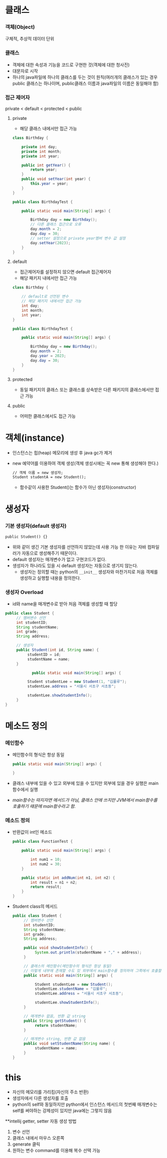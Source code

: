 # 클래스

### 객체(Object)

구체적, 추상적 데이터 단위

### 클래스

- 객체에 대한 속성과 기능을 코드로 구현한 것(객체에 대한 청사진)
- 대문자로 시작
- 하나의 java파일에 하나의 클래스를 두는 것이 원칙(여러개의 클래스가 있는 경우 public 클래스는 하나이며, public클래스 이름과 java파일의 이름은 동일해야 함)

### 접근 제어자

private < default < protected < public

1. private
    - 해당 클래스 내에서만 접근 가능
    
    ```java
    class Birthday {
    
        private int day;
        private int month;
        private int year;
    
        public int getYear() {
            return year;
        }
        public void setYear(int year) {
            this.year = year;
        }
    }
    
    public class BirthdayTest {
    
        public static void main(String[] args) {
    
            Birthday day = new Birthday();
            // 다른 클래스 접근으로 오류
            day.month = 2;
            day.day = 30;
            // setter 설정으로 private year멤버 변수 값 설정
            day.setYear(2023);
        }
    }
    ```
    
2. default
    - 접근제어자를 설정하지 않으면 default 접근제어자
    - 해당 패키지 내에서만 접근 가능
    
    ```java
    class Birthday {
    
        // default로 선언된 변수
        // 해당 패키지 내에서만 접근 가능
        int day;
        int month;
        int year;
    }
    
    public class BirthdayTest {
    
        public static void main(String[] args) {
    
            Birthday day = new Birthday();
            day.month = 2;
            day.year = 2023;
            day.day = 30;
        }
    }
    ```
    
3. protected
    - 동일 패키지의 클래스 또는 클래스를 상속받은 다른 패키지의 클래스에서만 접근 가능
4. public
    - 어떠한 클래스에서도 접근 가능
    

# 객체(instance)

- 인스턴스는 힙(heap) 메모리에 생성 후 java gc가 제거
- new 예약어를 이용하여 객체 생성(객체 생성시에는 꼭 new 통해 생성해야 한다.)
    
    ```xml
    // 객체 이름 = new 생성자;
    Student studentA = new Student();
    ```
    
    - 함수같이 사용한 Student()는 함수가 아닌 생성자(constructor)

# 생성자

### 기본 생성자(default 생성자)

```xml
public Student() {}
```

- 위와 같이 생긴 기본 생성자를 선언하지 않았는데 사용 가능 한 이유는 자바 컴파일러가 자동으로 생성해주기 때문이다.
- default 생성자는 매개변수가 없고 구현코드가 없다.
- 생성자가 하나라도 있을 시 default 생성자는 자동으로 생기지 않는다.
    - 생성자는 정의할 때는 python의 `__init__` 생성자와 마찬가지로 처음 객체를 생성하고 실행할 내용을 정의한다.

### 생성자 Overload

- id와 name을 매개변수로 받아 처음 객체를 생성할 때 할당

```java
public class Student {
     // 멤버변수 선언
     int studentID;
     String studentName;
     int grade;
     String address;

     // 생성자
     public Student(int id, String name) {
          studentID = id;
          studentName = name;
     }

			public static void main(String[] args) {

          Student studentLee = new Student(1, "김룰루");
          studentLee.address = "서울시 서초구 서초동";

          studentLee.showStudentInfo();
     }
}
```

# 메소드 정의

### 메인함수

- 메인함수의 형식은 항상 동일
    
    ```java
    public static void main(String[] args) {
    
    }
    ```
    
- 클래스 내부에 있을 수 있고 외부에 있을 수 있지만 외부에 있을 경우 실행은 main함수에서 실행
- *main함수는 따지자면 메서드가 아님, 클래스 안에 쓰지만 JVM에서 main함수를 호출하기 때문에 main함수라고 함.*

### 메소드 정의

- 반환값이 int인 메소드
    
    ```java
    public class FunctionTest {
    
        public static void main(String[] args) {
    
            int num1 = 10;
            int num2 = 30;
        }
    
        public static int addNum(int n1, int n2) {
            int result = n1 + n2;
            return result;
        }
    }
    ```
    

- Student class의 메서드
    
    ```java
    public class Student {
         // 멤버변수 선언
         int studentID;
         String studentName;
         int grade;
         String address;
    
         public void showStudentInfo() {
              System.out.println(studentName + "," + address);
         }
    
         // 클래스의 메인함수(메인함수의 형식은 항상 동일)
         // 이렇게 내부에 존재할 수도 있 외부에서 main함수를 정의하여 그쪽에서 호출할 수 있음
         public static void main(String[] args) {
    
              Student studentLee = new Student();
              studentLee.studentName = "김룰루";
              studentLee.address = "서울시 서초구 서초동";
    
              studentLee.showStudentInfo();
         }
    
         // 매개변수 없음, 반환 값 string
         public String getStudent() {
              return studentName;
         }
    
         // 매개변수 string, 반환 값 없음
         public void setStudentName(String name) {
              studentName = name;
         }
    }
    ```
    

# this

- 자신의 메모리를 가리킴(자신의 주소 반환)
- 생성자에서 다른 생성자를 호출
- python의 self와 동일하지만 python에서 인스턴스 메서드의 첫번째 매개변수는 self를 써야하는 강제성이 있지만 java에는 그렇지 않음

**intellij getter, setter 자동 생성 방법

1. 변수 선언 
2. 클래스 내에서 마우스 오른쪽
3. generate 클릭
4. 원하는 변수 command를 이용해 복수 선택 가능
